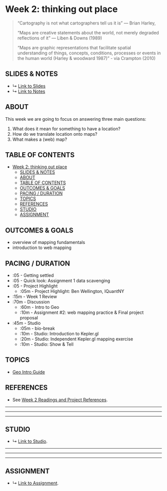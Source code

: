 # Week 2: thinking out place

> “Cartography is not what cartographers tell us it is” ― Brian Harley, 
>
> “Maps are creative statements about the world, not merely degraded reflections of it” ― Liben & Downs (1989)
>
>“Maps are graphic representations that facilitate spatial understanding of things, concepts, conditions, processes or events in the human world (Harley & woodward 1987)” - via Crampton (2010) 

## SLIDES & NOTES
* ↳ [Link to Slides]()
* ↳ [Link to Notes]()

## ABOUT

This week we are going to focus on answering three main questions:
1. What does it mean for something to have a location?
2. How do we translate location onto maps?
3. What makes a (web) map?


## TABLE OF CONTENTS

- [Week 2: thinking out place](#week-2-thinking-out-place)
  - [SLIDES & NOTES](#slides--notes)
  - [ABOUT](#about)
  - [TABLE OF CONTENTS](#table-of-contents)
  - [OUTCOMES & GOALS](#outcomes--goals)
  - [PACING / DURATION](#pacing--duration)
  - [TOPICS](#topics)
  - [REFERENCES](#references)
  - [STUDIO](#studio)
  - [ASSIGNMENT](#assignment)

## OUTCOMES & GOALS

* overview of mapping fundamentals
* introduction to web mapping

## PACING / DURATION

* :05 - Getting settled
* :05 - Quick look: Assignment 1 data scavenging
* :05 - Project Highlight
  * :05m - Project Highlight: Ben Wellington, IQuantNY
* :15m - Week 1 Review
* :70m - Discussion
  * :60m - Intro to Geo
  * :10m - Assignment #2: web mapping practice & Final project proposal
* :45m - Studio
  * :05m - bio-break
  * :10m - Studio: Introduction to Kepler.gl
  * :20m - Studio: Independent Kepler.gl mapping exercise
  * :10m - Studio: Show & Tell


## TOPICS

* [Geo Intro Guide](../guides/geo-intro-guide.md)

## REFERENCES

* See [Week 2 Readings and Project References](../BIBLIOGRAPHY.md#week-02-thinking-out-place).

***
***
***

## STUDIO

* ↳ [Link to Studio](../guides/keplergl-guide.md).

***
***
***

## ASSIGNMENT

* ↳ [Link to Assignment](../assignments/assignment_02.md).


<!-- 
 This week is called "Countermaps and Cartographics." "Countermaps" refer to efforts to map "against dominant power structures" and "Cartographics" are reference to the visual manifestations of various spatial mappings. These terms are relevant for us because we will be focusing on ways in which our contributions - albeit still in their early stages - can be framed as mini "resistances." 

This week will be exploring how "countermaps" and "cartographics" can take the form of "map mashups and new spatial media" and how they relate to media art/creative technology. Our discussion will address this question "what is critique?" and the role that media art/creative tech interventions may play in shaping cartographic discourse. The discussion will explore how the changing landscape of tools and participants in mapping and map making have shaped who, how, and what maps operate in the world. 

This week we will focus on web mapping "map mashups." Using the data we collected from last week, we will take a look at programmatic methods for making interactive maps using Leaflet.js. We will also take a look at Kepler.gl, a web-based GUI tool for visualizing spatial data.

* what's on a map? and what power do maps wield?
  * Countermaps & Cartographics: 
    * On geographic knowledge, geography, cartography, mapping & GIS: Overview of GIS, Geography, and Discipline of Cartography - and where we fit in
    * Countermaps:
      * What can maps do? 
      * Examples of ways in which maps make space and knowledge
    * Cartographics: "A Map is not the territory" - https://en.wikipedia.org/wiki/Map%E2%80%93territory_relation
      * Elements of a map? 
      * Mark Monmonier - How to lie with maps ==> about cartographic considerations
    * Studio:
      * getting coordinates from photo metadata and saving to a file
    * A2: Points on the map 
      * continue data collection, go through geosandbox 
      * publish your map with images that explain what you have collected so far.

**Chapter 2:**
1. What is critique? How can mapping be critical? The concept of "Situated Knowledges" and the production of space
2. Basic Principles of Critical Cartography
   1. Via Crampton
      1. Critique has a number of basic principles. First, it examines the (often unexamined) grounds of our decision-making knowledges; second it situates knowledge in specific historical periods and geographic spaces (rather than being universal for all time); third it seeks to uncover the relationship between power and knowledge; and fourth it resists, challenges, and sometimes overthrows our categories of thought. The purpose of critique is not to say that our knowledge is not true, but that the truth of knowledge is established under conditions that have a lot to do with power. Critique is therefore a politics of knowledge. Crampton, Jeremy W.. Mapping (Critical Introductions to Geography) . Wiley. Kindle Edition. 
   2. Via Blomley
      1. 1. It is oppositional: it targets dominant forms of oppression or inequalities. 2. It is activist and practical: it wishes to change the world. 3. It is theoretic: it rejects positivist explanation and embraces critical social theory. Crampton, Jeremy W.. Mapping (Critical Introductions to Geography) . Wiley. Kindle Edition. ... Critical cartography and GIS is only in part a matter of scholarship, for the other half of our one–two punch, we have to turn to actual interventions, protests, transformations, and community mappings. Included in this would also be art work, blogs, mashups, and the “geospatial” web. Crampton, Jeremy W.. Mapping (Critical Introductions to Geography) . Wiley. Kindle Edition. 
   3. In sum:
      1. 1. The first principle of critical mapping is that maps are incredibly useful ways of organizing and producing knowledge about the world, but that these orders of knowledge also incorporate unexamined assumptions which act as limits which deserve to be challenged. 2. One way to challenge these orders of knowledge is by putting them into historical perspective. This historicization of knowledge not only shows that other times did things differently, but by providing an intellectual history it allows us to see the edges of our own limits, and to conceive of other knowledges that might be useful. Critical mapping also emphasizes that the way maps and spatial knowledges have been deployed has varied tremendously between cultures and places. This can be described as a spatialization of knowledge. 3. Critical mapping also holds that geographic knowledge is shaped by a whole array of social, economic, and historical forces, so that knowledge does not exist except in relation to power. When we speak of maps as political, it is this relationship between knowledge and power that is at stake. 4. The critical mapping project is also one which has an activist, emancipatory flavor to it. Sometimes this approach is concerned with overthrowing the influence of official knowledges (such as those of the government or the state) by showing their historical and spatial contingency (Livingstone 2003; Sparke 1998). At other times this approach seeks to dismantle more specific forms of knowledge, such as recent work by feminists in critical GIS or community activism in participatory GIS (Elwood 2006b; Kwan 2002a; Schuurman 2002). Crampton, Jeremy W.. Mapping (Critical Introductions to Geography) . Wiley. Kindle Edition. 
3. Maps are active; they actively construct knowledge, they exercise power and they can be a powerful means of promoting social change. Crampton, Jeremy W.. Mapping (Critical Introductions to Geography) . Wiley. Kindle Edition. 
4. Wood argued that maps express the interests of certain groups and that these interests are not always explicit. Crampton, Jeremy W.. Mapping (Critical Introductions to Geography) . Wiley. Kindle Edition. 
5. Rejecting the binary oppositions until then dominant in cartography, such as art/science, objective/subjective, and scientific/ideological, Harley sought to situate maps as social documents that needed to be understood in their historical contexts.

Crampton, Jeremy W.. Mapping (Critical Introductions to Geography) . Wiley. Kindle Edition. 

 -->